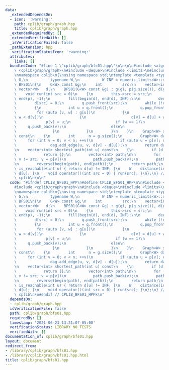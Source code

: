 ```yaml
---
data:
  _extendedDependsOn:
  - icon: ':warning:'
    path: cplib/graph/graph.hpp
    title: cplib/graph/graph.hpp
  _extendedRequiredBy: []
  _extendedVerifiedWith: []
  _isVerificationFailed: false
  _pathExtension: hpp
  _verificationStatusIcon: ':warning:'
  attributes:
    links: []
  bundledCode: "#line 1 \"cplib/graph/bfs01.hpp\"\n\n\n\n#include <algorithm>\n#include\
    \ <cplib/graph/graph>\n#include <deque>\n#include <limits>\n#include <vector>\n\
    \nnamespace cplib\n{\nusing namespace std;\ntemplate <template <typename> class\
    \ G,\n          typename W,\n          W INF = numeric_limits<W>::max()>\nstruct\
    \ BFS01\n{\n    G<W> const &g;\n    int         src;\n    vector<int> p;\n   \
    \ vector<W>   d;\n    BFS01(G<W> const &g) : g(g), p(g.size()), d(g.size()){};\n\
    \    void run(int src = 0)\n    {\n        this->src = src;\n        fill(begin(p),\
    \ end(p), -1);\n        fill(begin(d), end(d), INF);\n\n        deque<int> q;\n\
    \        d[src] = 0;\n        q.push_front(src);\n        while (!q.empty())\n\
    \        {\n            int u = q.front();\n            q.pop_front();\n\n   \
    \         for (auto [v, w] : g[u])\n            {\n                if (d[u] +\
    \ w < d[v])\n                {\n                    d[v] = d[u] + w;\n       \
    \             p[v] = u;\n                    if (w == 1)\n                   \
    \     q.push_back(v);\n                    else\n                        q.push_front(v);\n\
    \                }\n            }\n        }\n    }\n    Graph<W> shortest_path_DAG(void)\
    \ const\n    {\n        int      n = g.size();\n        Graph<W> dag(n);\n   \
    \     for (int v = 0; v < n; ++v)\n            if (auto u = p[v]; u != -1)\n \
    \               dag.add_edge(u, v, d[v] - d[u]);\n        return dag;\n    }\n\
    \n    vector<int> shortest_path(int u) const\n    {\n        if (d[u] == INF)\n\
    \            return {};\n        vector<int> path;\n\n        for (int v = u;\
    \ v != src; v = p[v])\n            path.push_back(v);\n        path.push_back(src);\n\
    \n        reverse(begin(path), end(path));\n        return path;\n    }\n    bool\
    \ is_reachable(int u) { return d[u] != INF; }\n    W    distance(int u) { return\
    \ d[u]; }\n    void operator()(int src = 0) { run(src); }\n};\n} // namespace\
    \ cplib\n\n\n"
  code: "#ifndef CPLIB_BFS01_HPP\n#define CPLIB_BFS01_HPP\n\n#include <algorithm>\n\
    #include <cplib/graph/graph>\n#include <deque>\n#include <limits>\n#include <vector>\n\
    \nnamespace cplib\n{\nusing namespace std;\ntemplate <template <typename> class\
    \ G,\n          typename W,\n          W INF = numeric_limits<W>::max()>\nstruct\
    \ BFS01\n{\n    G<W> const &g;\n    int         src;\n    vector<int> p;\n   \
    \ vector<W>   d;\n    BFS01(G<W> const &g) : g(g), p(g.size()), d(g.size()){};\n\
    \    void run(int src = 0)\n    {\n        this->src = src;\n        fill(begin(p),\
    \ end(p), -1);\n        fill(begin(d), end(d), INF);\n\n        deque<int> q;\n\
    \        d[src] = 0;\n        q.push_front(src);\n        while (!q.empty())\n\
    \        {\n            int u = q.front();\n            q.pop_front();\n\n   \
    \         for (auto [v, w] : g[u])\n            {\n                if (d[u] +\
    \ w < d[v])\n                {\n                    d[v] = d[u] + w;\n       \
    \             p[v] = u;\n                    if (w == 1)\n                   \
    \     q.push_back(v);\n                    else\n                        q.push_front(v);\n\
    \                }\n            }\n        }\n    }\n    Graph<W> shortest_path_DAG(void)\
    \ const\n    {\n        int      n = g.size();\n        Graph<W> dag(n);\n   \
    \     for (int v = 0; v < n; ++v)\n            if (auto u = p[v]; u != -1)\n \
    \               dag.add_edge(u, v, d[v] - d[u]);\n        return dag;\n    }\n\
    \n    vector<int> shortest_path(int u) const\n    {\n        if (d[u] == INF)\n\
    \            return {};\n        vector<int> path;\n\n        for (int v = u;\
    \ v != src; v = p[v])\n            path.push_back(v);\n        path.push_back(src);\n\
    \n        reverse(begin(path), end(path));\n        return path;\n    }\n    bool\
    \ is_reachable(int u) { return d[u] != INF; }\n    W    distance(int u) { return\
    \ d[u]; }\n    void operator()(int src = 0) { run(src); }\n};\n} // namespace\
    \ cplib\n\n#endif // CPLIB_BFS01_HPPk\n"
  dependsOn:
  - cplib/graph/graph.hpp
  isVerificationFile: false
  path: cplib/graph/bfs01.hpp
  requiredBy: []
  timestamp: '2021-06-23 13:21:07-05:00'
  verificationStatus: LIBRARY_NO_TESTS
  verifiedWith: []
documentation_of: cplib/graph/bfs01.hpp
layout: document
redirect_from:
- /library/cplib/graph/bfs01.hpp
- /library/cplib/graph/bfs01.hpp.html
title: cplib/graph/bfs01.hpp
---
```

